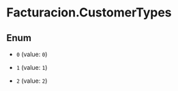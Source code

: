# Facturacion.CustomerTypes

## Enum


* `0` (value: `0`)

* `1` (value: `1`)

* `2` (value: `2`)


